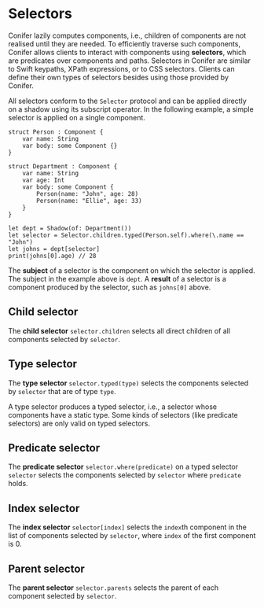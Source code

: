 # Selectors
Conifer lazily computes components, i.e., children of components are not realised until they are needed. To efficiently traverse such components, Conifer allows clients to interact with components using **selectors**, which are predicates over components and paths. Selectors in Conifer are similar to Swift keypaths, XPath expressions, or to CSS selectors. Clients can define their own types of selectors besides using those provided by Conifer.

All selectors conform to the `Selector` protocol and can be applied directly on a shadow using its subscript operator. In the following example, a simple selector is applied on a single component.

	struct Person : Component {
		var name: String
		var body: some Component {}
	}
	
	struct Department : Component {
		var name: String
		var age: Int
		var body: some Component {
			Person(name: "John", age: 28)
			Person(name: "Ellie", age: 33)
		}
	}
	
	let dept = Shadow(of: Department())
	let selector = Selector.children.typed(Person.self).where(\.name == "John")
	let johns = dept[selector]
	print(johns[0].age)	// 28

The **subject** of a selector is the component on which the selector is applied. The subject in the example above is `dept`. A **result** of a selector is a component produced by the selector, such as `johns[0]` above.

## Child selector
The **child selector** `selector.children` selects all direct children of all components selected by `selector`.

## Type selector
The **type selector** `selector.typed(type)` selects the components selected by `selector` that are of type `type`.

A type selector produces a typed selector, i.e., a selector whose components have a static type. Some kinds of selectors (like predicate selectors) are only valid on typed selectors.

## Predicate selector
The **predicate selector** `selector.where(predicate)` on a typed selector `selector` selects the components selected by `selector` where `predicate` holds.

## Index selector
The **index selector** `selector[index]` selects the `index`th component in the list of components selected by `selector`, where `index` of the first component is 0.

## Parent selector
The **parent selector** `selector.parents` selects the parent of each component selected by `selector`.
